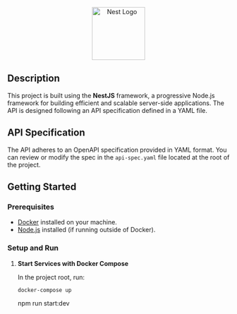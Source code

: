 <p align="center">
  <a href="http://nestjs.com/" target="_blank">
    <img src="https://nestjs.com/img/logo-small.svg" width="120" alt="Nest Logo" />
  </a>
</p>

## Description

This project is built using the **NestJS** framework, a progressive Node.js framework for building efficient and scalable server-side applications. The API is designed following an API specification defined in a YAML file.

## API Specification

The API adheres to an OpenAPI specification provided in YAML format. You can review or modify the spec in the `api-spec.yaml` file located at the root of the project.

## Getting Started

### Prerequisites

- [Docker](https://www.docker.com/get-started) installed on your machine.
- [Node.js](https://nodejs.org/) installed (if running outside of Docker).

### Setup and Run

1. **Start Services with Docker Compose**

   In the project root, run:

   ```bash
   docker-compose up
   ```

   npm run start:dev
